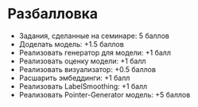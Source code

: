 # Разбалловка

- Задания, сделанные на семинаре: 5 баллов
- Доделать модель: +1.5 баллов
- Реализовать генератор для модели: +1 балл
- Реализовать оценку модели: +1 балл
- Реализовать визуализатор: +0.5 баллов
- Расшарить эмбеддинги: +1 балл
- Реализовать LabelSmoothing: +1 балл
- Реализовать Pointer-Generator модель: +5 баллов